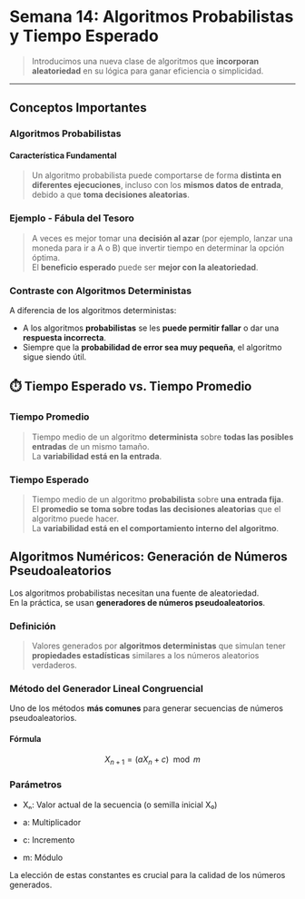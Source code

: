 # Semana 14: Algoritmos Probabilistas y Tiempo Esperado

> Introducimos una nueva clase de algoritmos que **incorporan aleatoriedad** en su lógica para ganar eficiencia o simplicidad.

---

## Conceptos Importantes

### Algoritmos Probabilistas

#### Característica Fundamental

> Un algoritmo probabilista puede comportarse de forma **distinta en diferentes ejecuciones**, incluso con los **mismos datos de entrada**, debido a que **toma decisiones aleatorias**.

### Ejemplo - Fábula del Tesoro

> A veces es mejor tomar una **decisión al azar** (por ejemplo, lanzar una moneda para ir a A o B) que invertir tiempo en determinar la opción óptima.  
> El **beneficio esperado** puede ser **mejor con la aleatoriedad**.


### Contraste con Algoritmos Deterministas

A diferencia de los algoritmos deterministas:

- A los algoritmos **probabilistas** se les **puede permitir fallar** o dar una **respuesta incorrecta**.
- Siempre que la **probabilidad de error sea muy pequeña**, el algoritmo sigue siendo útil.


## ⏱️ Tiempo Esperado vs. Tiempo Promedio

### Tiempo Promedio

> Tiempo medio de un algoritmo **determinista** sobre **todas las posibles entradas** de un mismo tamaño.  
> La **variabilidad está en la entrada**.

### Tiempo Esperado

> Tiempo medio de un algoritmo **probabilista** sobre **una entrada fija**.  
> El **promedio se toma sobre todas las decisiones aleatorias** que el algoritmo puede hacer.  
> La **variabilidad está en el comportamiento interno del algoritmo**.


## Algoritmos Numéricos: Generación de Números Pseudoaleatorios

Los algoritmos probabilistas necesitan una fuente de aleatoriedad.  
En la práctica, se usan **generadores de números pseudoaleatorios**.

### Definición

> Valores generados por **algoritmos deterministas** que simulan tener **propiedades estadísticas** similares a los números aleatorios verdaderos.


### Método del Generador Lineal Congruencial

Uno de los métodos **más comunes** para generar secuencias de números pseudoaleatorios.

#### Fórmula

```math
X_{n+1} = (aX_n + c) \mod m
```

### Parámetros
- Xₙ: Valor actual de la secuencia (o semilla inicial X₀)

- a: Multiplicador
- c: Incremento
- m: Módulo

La elección de estas constantes es crucial para la calidad de los números generados.
